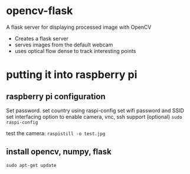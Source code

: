 # opencv-flask
A flask server for displaying processed image with OpenCV

 * Creates a flask server
 * serves images from the default webcam
 * uses optical flow dense to track interesting points
 

# putting it into raspberry pi 
## raspberry pi configuration

Set password.
set country using raspi-config
set wifi password and SSID
set interfacing option to enable camera, vnc, ssh support (optional) `sudo raspi-config`

test the camera: `raspistill -o test.jpg`


## install opencv, numpy, flask
`sudo apt-get update`

